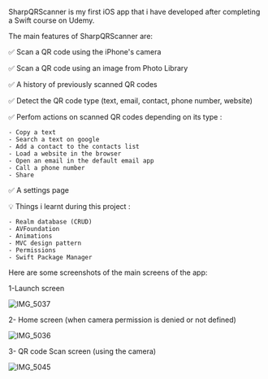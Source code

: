 SharpQRScanner is my first iOS app that i have developed after completing a Swift course on Udemy.

The main features of SharpQRScanner are:

✅ Scan a QR code using the iPhone's camera

✅ Scan a QR code using an image from Photo Library

✅ A history of previously scanned QR codes

✅ Detect the QR code type (text, email, contact, phone number, website)

✅ Perfom actions on scanned QR codes depending on its type : 

    - Copy a text
    - Search a text on google
    - Add a contact to the contacts list
    - Load a website in the browser
    - Open an email in the default email app
    - Call a phone number
    - Share
    
✅ A settings page
    
    
💡 Things i learnt during this project :

    - Realm database (CRUD)
    - AVFoundation
    - Animations
    - MVC design pattern
    - Permissions
    - Swift Package Manager

Here are some screenshots of the main screens of the app: 

1-Launch screen

![IMG_5037](https://user-images.githubusercontent.com/38911299/222610573-a0af4d6a-7aed-46e3-9230-dd4f425c40be.PNG)

2- Home screen (when camera permission is denied or not defined)

![IMG_5036](https://user-images.githubusercontent.com/38911299/222611679-10c9a553-92b0-4163-8734-bbbf572e8651.PNG)

3- QR code Scan screen (using the camera)

![IMG_5045](https://user-images.githubusercontent.com/38911299/222611749-7ee2eaaf-ebba-4705-9fd9-9cca32791f2d.PNG)

